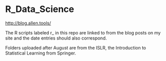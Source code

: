 # R_Data_Science
http://blog.allen.tools/

The R scripts labeled r_ in this repo are linked to from the blog posts on my site and the date entries should also correspond.

Folders uploaded after August are from the ISLR, the Introduction to Statistical Learning from Springer.
